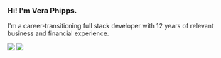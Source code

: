 ### Hi! I'm Vera Phipps.

I'm a career-transitioning full stack developer with 12 years of relevant business and financial experience. 
  
[![](https://img.shields.io/badge/linkedin-%230077B5.svg?&style=for-the-badge&logo=linkedin&logoColor=white0e76a8)](https://www.linkedin.com/in/vera-phipps/)
[![](https://img.shields.io/badge/web-%23D14836.svg?&style=for-the-badge&logo=web&logoColor=white)](https://veraphipps01.github.io/) 


<!--
**veraphipps01/veraphipps01** is a ✨ _special_ ✨ repository because its `README.md` (this file) appears on your GitHub profile.

Here are some ideas to get you started:

- 🔭 I’m currently working on ...
- 🌱 I’m currently learning ...
- 👯 I’m looking to collaborate on ...
- 🤔 I’m looking for help with ...
- 💬 Ask me about ...
- 📫 How to reach me: ...
- 😄 Pronouns: ...
- ⚡ Fun fact: ...
-->
